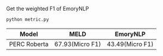 Get the weighted F1 of EmoryNLP
```python
python metric.py
```

|    Model     |        MELD        | EmoryNLP |
| :----------: | :----------------: | :-------------------: |
| PERC Roberta |  67.93(Micro F1)   |    43.49(Micro F1)    |
